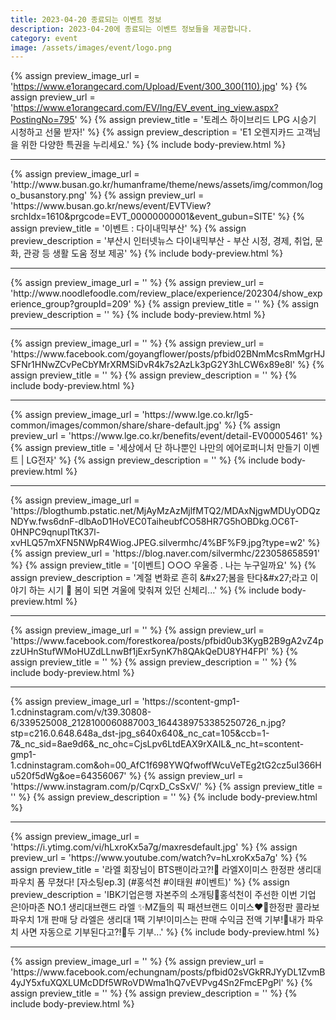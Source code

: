 ```yaml
---
title: 2023-04-20 종료되는 이벤트 정보
description: 2023-04-20에 종료되는 이벤트 정보들을 제공합니다.
category: event
image: /assets/images/event/logo.png
---
```

{% assign preview_image_url = 'https://www.e1orangecard.com/Upload/Event/300_300(110).jpg' %}
{% assign preview_url = 'https://www.e1orangecard.com/EV/Ing/EV_event_ing_view.aspx?PostingNo=795' %}
{% assign preview_title = '토레스 하이브리드 LPG 시승기 시청하고 선물 받자!' %}
{% assign preview_description = 'E1 오렌지카드 고객님을 위한 다양한 특권을 누리세요.' %}
{% include body-preview.html %}
<hr>{% assign preview_image_url = 'http://www.busan.go.kr/humanframe/theme/news/assets/img/common/logo_busanstory.png' %}
{% assign preview_url = 'https://www.busan.go.kr/news/event/EVTView?srchIdx=1610&prgcode=EVT_00000000001&event_gubun=SITE' %}
{% assign preview_title = '이벤트 : 다이내믹부산' %}
{% assign preview_description = '부산시 인터넷뉴스 다이내믹부산 - 부산 시정, 경제, 취업, 문화, 관광 등 생활 도움 정보 제공' %}
{% include body-preview.html %}
<hr>{% assign preview_image_url = '' %}
{% assign preview_url = 'http://www.noodlefoodle.com/review_place/experience/202304/show_experience_group?groupId=209' %}
{% assign preview_title = '' %}
{% assign preview_description = '' %}
{% include body-preview.html %}
<hr>{% assign preview_image_url = '' %}
{% assign preview_url = 'https://www.facebook.com/goyangflower/posts/pfbid02BNmMcsRmMgrHJSFNr1HNwZCvPeCbYMrXRMSiDvR4k7s2AzLk3pG2Y3hLCW6x89e8l' %}
{% assign preview_title = '' %}
{% assign preview_description = '' %}
{% include body-preview.html %}
<hr>{% assign preview_image_url = 'https://www.lge.co.kr/lg5-common/images/common/share/share-default.jpg' %}
{% assign preview_url = 'https://www.lge.co.kr/benefits/event/detail-EV00005461' %}
{% assign preview_title = '세상에서 단 하나뿐인 나만의 에어로퍼니처 만들기 이벤트 | LG전자' %}
{% assign preview_description = '' %}
{% include body-preview.html %}
<hr>{% assign preview_image_url = 'https://blogthumb.pstatic.net/MjAyMzAzMjlfMTQ2/MDAxNjgwMDUyODQzNDYw.fws6dnF-dlbAoD1HoVEC0TaiheubfCO58HR7G5hOBDkg.OC6T-0HNPC9qnupITtK37l-xvHLQ57mXFN5NWpR4Wiog.JPEG.silvermhc/4%BF%F9.jpg?type=w2' %}
{% assign preview_url = 'https://blog.naver.com/silvermhc/223058658591' %}
{% assign preview_title = '[이벤트] ○○○ 우울증 . 나는 누구일까요' %}
{% assign preview_description = '계절 변화로 흔히 &amp;#x27;봄을 탄다&amp;#x27;라고 이야기 하는 시기 🌸 봄이 되면 겨울에 맞춰져 있던 신체리...' %}
{% include body-preview.html %}
<hr>{% assign preview_image_url = '' %}
{% assign preview_url = 'https://www.facebook.com/forestkorea/posts/pfbid0ub3KygB2B9gA2vZ4pzzUHnStufWMoHUZdLLnwBf1jExr5ynK7h8QAkQeDU8YH4FPl' %}
{% assign preview_title = '' %}
{% assign preview_description = '' %}
{% include body-preview.html %}
<hr>{% assign preview_image_url = 'https://scontent-gmp1-1.cdninstagram.com/v/t39.30808-6/339525008_2128100060887003_1644389753385250726_n.jpg?stp=c216.0.648.648a_dst-jpg_s640x640&amp;_nc_cat=105&amp;ccb=1-7&amp;_nc_sid=8ae9d6&amp;_nc_ohc=CjsLpv6LtdEAX9rXAIL&amp;_nc_ht=scontent-gmp1-1.cdninstagram.com&amp;oh=00_AfC1f698YWQfwoffWcuVeTEg2tG2cz5uI366Hu520f5dWg&amp;oe=64356067' %}
{% assign preview_url = 'https://www.instagram.com/p/CqrxD_CsSxV/' %}
{% assign preview_title = '' %}
{% assign preview_description = '' %}
{% include body-preview.html %}
<hr>{% assign preview_image_url = 'https://i.ytimg.com/vi/hLxroKx5a7g/maxresdefault.jpg' %}
{% assign preview_url = 'https://www.youtube.com/watch?v=hLxroKx5a7g' %}
{% assign preview_title = '라엘 회장님이 BTS팬이라고?!💜 라엘X이미스 한정판 생리대 파우치 폼 무쳤다! [자소팅ep.3] (#홍석천 #이태원 #이벤트)​' %}
{% assign preview_description = 'IBK기업은행 자본주의 소개팅💸홍석천이 주선한 이번 기업은!아마존 NO.1 생리대브랜드 라엘 ✨MZ들의 픽 패션브랜드 이미스❤️‍🔥한정판 콜라보 파우치 1개 판매 당 라엘은 생리대 1팩 기부!이미스는 판매 수익금 전액 기부!🫢내가 파우치 사면 자동으로 기부된다고?!🥳두 기부...' %}
{% include body-preview.html %}
<hr>{% assign preview_image_url = '' %}
{% assign preview_url = 'https://www.facebook.com/echungnam/posts/pfbid02sVGkRRJYyDL1ZvmB4yJY5xfuXQXLUMcDDf5WRoVDWma1hQ7vEVPvg4Sn2FmcEPgPl' %}
{% assign preview_title = '' %}
{% assign preview_description = '' %}
{% include body-preview.html %}